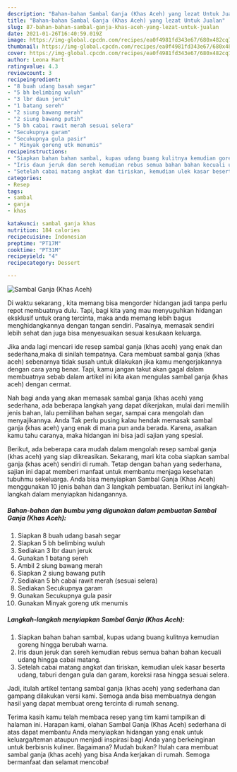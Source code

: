 ```yaml
---
description: "Bahan-bahan Sambal Ganja (Khas Aceh) yang lezat Untuk Jualan"
title: "Bahan-bahan Sambal Ganja (Khas Aceh) yang lezat Untuk Jualan"
slug: 87-bahan-bahan-sambal-ganja-khas-aceh-yang-lezat-untuk-jualan
date: 2021-01-26T16:40:59.019Z
image: https://img-global.cpcdn.com/recipes/ea0f4981fd343e67/680x482cq70/sambal-ganja-khas-aceh-foto-resep-utama.jpg
thumbnail: https://img-global.cpcdn.com/recipes/ea0f4981fd343e67/680x482cq70/sambal-ganja-khas-aceh-foto-resep-utama.jpg
cover: https://img-global.cpcdn.com/recipes/ea0f4981fd343e67/680x482cq70/sambal-ganja-khas-aceh-foto-resep-utama.jpg
author: Leona Hart
ratingvalue: 4.3
reviewcount: 3
recipeingredient:
- "8 buah udang basah segar"
- "5 bh belimbing wuluh"
- "3 lbr daun jeruk"
- "1 batang sereh"
- "2 siung bawang merah"
- "2 siung bawang putih"
- "5 bh cabai rawit merah sesuai selera"
- "Secukupnya garam"
- "Secukupnya gula pasir"
- " Minyak goreng utk menumis"
recipeinstructions:
- "Siapkan bahan bahan sambal, kupas udang buang kulitnya kemudian goreng hingga berubah warna."
- "Iris daun jeruk dan sereh kemudian rebus semua bahan bahan kecuali udang hingga cabai matang."
- "Setelah cabai matang angkat dan tiriskan, kemudian ulek kasar beserta udang, taburi dengan gula dan garam, koreksi rasa hingga sesuai selera."
categories:
- Resep
tags:
- sambal
- ganja
- khas

katakunci: sambal ganja khas 
nutrition: 184 calories
recipecuisine: Indonesian
preptime: "PT17M"
cooktime: "PT31M"
recipeyield: "4"
recipecategory: Dessert

---
```



![Sambal Ganja (Khas Aceh)](https://img-global.cpcdn.com/recipes/ea0f4981fd343e67/680x482cq70/sambal-ganja-khas-aceh-foto-resep-utama.jpg)

Di waktu  sekarang , kita memang bisa mengorder hidangan jadi tanpa perlu repot membuatnya dulu. Tapi, bagi kita yang mau menyuguhkan hidangan eksklusif untuk orang tercinta, maka anda memang lebih bagus menghidangkannya dengan tangan sendiri. Pasalnya, memasak sendiri lebih sehat dan juga bisa menyesuaikan sesuai kesukaan keluarga.

Jika anda lagi mencari ide resep sambal ganja (khas aceh) yang enak dan sederhana,maka di sinilah tempatnya. Cara membuat sambal ganja (khas aceh)  sebenarnya tidak susah untuk dilakukan jika kamu mengerjakannya dengan cara yang benar. Tapi, kamu jangan takut akan gagal dalam membuatnya 
sebab dalam artikel ini kita akan mengulas sambal ganja (khas aceh) dengan cermat.  



Nah bagi anda yang akan memasak sambal ganja (khas aceh) yang sederhana, ada beberapa langkah yang dapat dikerjakan, mulai dari memilih jenis bahan, lalu pemilihan bahan segar, sampai cara mengolah dan menyajikannya. Anda Tak perlu pusing kalau hendak memasak sambal ganja (khas aceh) yang enak di mana pun anda berada. Karena, asalkan kamu  tahu caranya, maka hidangan ini bisa jadi sajian yang spesial.

Berikut, ada beberapa cara mudah dalam mengolah resep sambal ganja (khas aceh) yang siap dikreasikan. Sekarang, mari kita coba siapkan sambal ganja (khas aceh) sendiri di rumah. Tetap dengan bahan yang sederhana, sajian ini dapat memberi manfaat untuk membantu menjaga kesehatan tubuhmu sekeluarga. Anda bisa menyiapkan Sambal Ganja (Khas Aceh) menggunakan 10 jenis bahan dan 3 langkah pembuatan. Berikut ini langkah-langkah dalam menyiapkan hidangannya.

<!--inarticleads1-->

##### Bahan-bahan dan bumbu yang digunakan dalam pembuatan Sambal Ganja (Khas Aceh):

1. Siapkan 8 buah udang basah segar
1. Siapkan 5 bh belimbing wuluh
1. Sediakan 3 lbr daun jeruk
1. Gunakan 1 batang sereh
1. Ambil 2 siung bawang merah
1. Siapkan 2 siung bawang putih
1. Sediakan 5 bh cabai rawit merah (sesuai selera)
1. Sediakan Secukupnya garam
1. Gunakan Secukupnya gula pasir
1. Gunakan  Minyak goreng utk menumis




<!--inarticleads2-->

##### Langkah-langkah menyiapkan Sambal Ganja (Khas Aceh):

1. Siapkan bahan bahan sambal, kupas udang buang kulitnya kemudian goreng hingga berubah warna.
1. Iris daun jeruk dan sereh kemudian rebus semua bahan bahan kecuali udang hingga cabai matang.
1. Setelah cabai matang angkat dan tiriskan, kemudian ulek kasar beserta udang, taburi dengan gula dan garam, koreksi rasa hingga sesuai selera.




Jadi, itulah artikel tentang  sambal ganja (khas aceh)  yang sederhana dan gampang dilakukan versi kami. Semoga anda bisa membuatnya dengan hasil yang dapat membuat oreng tercinta di rumah senang. 

Terima kasih kamu telah membaca resep yang tim kami tampilkan di halaman ini. Harapan kami, olahan  Sambal Ganja (Khas Aceh) sederhana di atas dapat membantu Anda menyiapkan hidangan yang enak untuk keluarga/teman ataupun menjadi inspirasi bagi Anda yang berkeinginan untuk berbisnis kuliner. Bagaimana? Mudah bukan? Itulah cara membuat sambal ganja (khas aceh) yang bisa Anda kerjakan di rumah. Semoga bermanfaat dan selamat mencoba!

